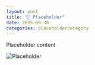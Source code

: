 ```yaml
---
layout: post
title: "🍜 Placeholder"
date: 2025-09-30
categories: placeholdercategory
---
```


Placeholder content

![Placeholder](https://via.placeholder.com/1000x500)
